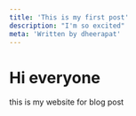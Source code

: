 ```yaml
---
title: 'This is my first post'
description: "I'm so excited"
meta: 'Written by dheerapat'
---
```

# Hi everyone

this is my website for blog post